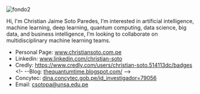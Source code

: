 ![fondo2](https://user-images.githubusercontent.com/77866708/140423249-629ca62f-c03f-4713-a4bf-75aa7bf6a17b.png)

Hi, I'm Christian Jaime Soto Paredes, I’m interested in artificial intelligence, machine learning, deep learning, quantum computing,
data science, big data, and business intelligence, I’m looking to collaborate on multidisciplinary machine learning teams. 
- Personal Page: <a href="https://cjsotopa.github.io">www.christiansoto.com.pe</a>
- Linkedin: <a href="https://www.linkedin.com/in/christian-soto-pa">www.linkedin.com/christian-soto</a> 
- Credly: https://www.credly.com/users/christian-soto.514113dc/badges
<!- --Blog: <a href="https://thequantumtime.blogspot.com/">thequantumtime.blogspot.com/</a> -->
- Concytec: <a href="https://dina.concytec.gob.pe/appDirectorioCTI/VerDatosInvestigador.do?id_investigador=79056">dina.concytec.gob.pe/id_investigador=79056</a> 
- Email: csotopa@unsa.edu.pe

<!---
cjsotopa/cjsotopa is a ✨ special ✨ repository because its `README.md` (this file) appears on your GitHub profile.
You can click the Preview link to take a look at your changes.
--->

